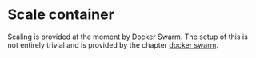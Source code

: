 # Scale container
Scaling is provided at the moment by Docker Swarm. The setup of this is not entirely trivial and is provided by the chapter [docker swarm](./dockerswarm.md).
